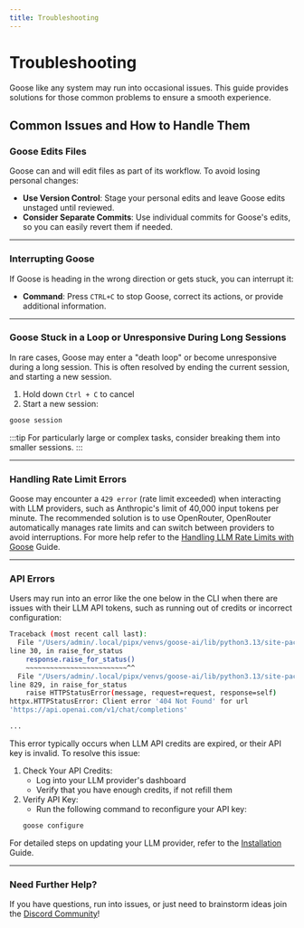 ```yaml
---
title: Troubleshooting
---
```


# Troubleshooting
Goose like any system may run into occasional issues. This guide provides solutions for those common problems to ensure a smooth experience.

## Common Issues and How to Handle Them

### Goose Edits Files
Goose can and will edit files as part of its workflow. To avoid losing personal changes:
- **Use Version Control**: Stage your personal edits and leave Goose edits unstaged until reviewed.
- **Consider Separate Commits**: Use individual commits for Goose's edits, so you can easily revert them if needed.

---

### Interrupting Goose
If Goose is heading in the wrong direction or gets stuck, you can interrupt it:
- **Command**: Press `CTRL+C` to stop Goose, correct its actions, or provide additional information.

---

### Goose Stuck in a Loop or Unresponsive During Long Sessions
In rare cases, Goose may enter a "death loop" or become unresponsive during a long session. This is often resolved by ending the current session, and starting a new session.

1. Hold down `Ctrl + C` to cancel
2. Start a new session:
  ```sh
  goose session
  ```
:::tip
For particularly large or complex tasks, consider breaking them into smaller sessions.
:::

---

### Handling Rate Limit Errors
Goose may encounter a `429 error` (rate limit exceeded) when interacting with LLM providers, such as Anthropic's limit of 40,000 input tokens per minute. The recommended solution is to use OpenRouter, OpenRouter automatically manages rate limits and can switch between providers to avoid interruptions. For more help refer to the [Handling LLM Rate Limits with Goose][handling-rate-limits] Guide.

---

### API Errors

Users may run into an error like the one below in the CLI when there are issues with their LLM API tokens, such as running out of credits or incorrect configuration:

```sh
Traceback (most recent call last):
  File "/Users/admin/.local/pipx/venvs/goose-ai/lib/python3.13/site-packages/exchange/providers/utils.py",
line 30, in raise_for_status
    response.raise_for_status()
    ~~~~~~~~~~~~~~~~~~~~~~~~~^^
  File "/Users/admin/.local/pipx/venvs/goose-ai/lib/python3.13/site-packages/httpx/_models.py",
line 829, in raise_for_status
    raise HTTPStatusError(message, request=request, response=self)
httpx.HTTPStatusError: Client error '404 Not Found' for url
'https://api.openai.com/v1/chat/completions'

...
```
This error typically occurs when LLM API credits are expired, or their API key is invalid. To resolve this issue:

1. Check Your API Credits:
    - Log into your LLM provider's dashboard
    - Verify that you have enough credits, if not refill them
2. Verify API Key:
    - Run the following command to reconfigure your API key:
    ```sh
    goose configure
    ```
For detailed steps on updating your LLM provider, refer to the [Installation][installation] Guide.

---

### Need Further Help? 
If you have questions, run into issues, or just need to brainstorm ideas join the [Discord Community][discord]!



[handling-rate-limits]: https://block.github.io/goose/v1/docs/guides/handling-llm-rate-limits-with-goose/
[installation]: http://localhost:3000/goose/v1/docs/installation#update-a-provider
[discord]: https://discord.gg/block-opensource

